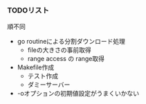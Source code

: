### TODOリスト
順不同

- go routineによる分割ダウンロード処理
  - fileの大きさの事前取得
  - range access の range取得
- Makefile作成
  - テスト作成
  - ダミーサーバー
- -oオプションの初期値設定がうまくいかない
